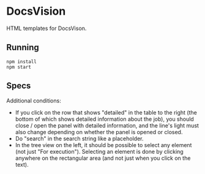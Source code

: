 # DocsVision

HTML templates for DocsVison.

## Running

    npm install
    npm start

## Specs

Additional conditions:
- If you click on the row that shows "detailed" in the table to the right (the bottom of which shows detailed information about the job), you should close / open the panel with detailed information, and the line's light must also change depending on whether the panel is opened or closed.
- Do "search" in the search string like a placeholder.
- In the tree view on the left, it should be possible to select any element (not just "For execution"). Selecting an element is done by clicking anywhere on the rectangular area (and not just when you click on the text).
